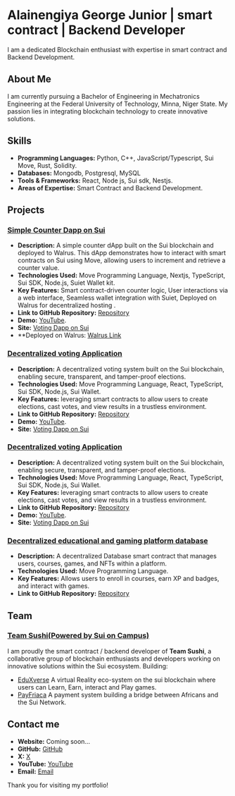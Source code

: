 # Alainengiya George Junior | smart contract | Backend Developer

I am a dedicated Blockchain enthusiast with expertise in smart contract and Backend Development.

## About Me

I am currently pursuing a Bachelor of Engineering in Mechatronics Engineering at the Federal University of Technology, Minna, Niger State. My passion lies in integrating blockchain technology to create innovative solutions.

## Skills

- **Programming Languages:** Python, C++, JavaScript/Typescript, Sui Move, Rust, Solidity.
- **Databases:** Mongodb, Postgresql, MySQL
- **Tools & Frameworks:** React, Node js, Sui sdk, Nestjs.
- **Areas of Expertise:** Smart Contract and Backend Development.

## Projects
### [Simple Counter Dapp on Sui](https://github.com/blockchainBard101/simple-counter)
- **Description:** A simple counter dApp built on the Sui blockchain and deployed to Walrus. This dApp demonstrates how to interact with smart contracts on Sui using Move, allowing users to increment and retrieve a counter value.
- **Technologies Used:** Move Programming Language, Nextjs, TypeScript, Sui SDK, Node.js, Suiet Wallet kit.
- **Key Features:** Smart contract-driven counter logic, User interactions via a web interface, Seamless wallet integration with Suiet, Deployed on Walrus for decentralized hosting .
- **Link to GitHub Repository:** [Repository](https://github.com/blockchainBard101/simple-counter)
- **Demo:** [YouTube](#).
- **Site:** [Voting Dapp on Sui](#)
- **Deployed on Walrus: [Walrus Link](https://1uk08g3ttc3nzh2rpeogjs4j8dzqo2kam172ngzt738al2oyge.walrus.site/)

### [Decentralized voting Application](https://github.com/blockchainBard101/Decentralized-voting-app-sui)
- **Description:** A decentralized voting system built on the Sui blockchain, enabling secure, transparent, and tamper-proof elections.
- **Technologies Used:** Move Programming Language, React, TypeScript, Sui SDK, Node.js, Sui Wallet.
- **Key Features:** leveraging smart contracts to allow users to create elections, cast votes, and view results in a trustless environment.
- **Link to GitHub Repository:** [Repository](https://github.com/blockchainBard101/Decentralized-voting-app-sui)
- **Demo:** [YouTube](https://www.youtube.com/watch?v=KiHmlAuvpRI).
- **Site:** [Voting Dapp on Sui](#)

### [Decentralized voting Application](https://github.com/blockchainBard101/Decentralized-voting-app-sui)
- **Description:** A decentralized voting system built on the Sui blockchain, enabling secure, transparent, and tamper-proof elections.
- **Technologies Used:** Move Programming Language, React, TypeScript, Sui SDK, Node.js, Sui Wallet.
- **Key Features:** leveraging smart contracts to allow users to create elections, cast votes, and view results in a trustless environment.
- **Link to GitHub Repository:** [Repository](https://github.com/blockchainBard101/Decentralized-voting-app-sui)
- **Demo:** [YouTube](https://www.youtube.com/watch?v=KiHmlAuvpRI).
- **Site:** [Voting Dapp on Sui]()

### [Decentralized educational and gaming platform database](https://github.com/TeamSushiSui/EduverseX-smart-contract/blob/main/smart-contracts%2FeduverseX_database%2Fsources%2Feduversex_database.move)
- **Description:** A decentralized Database smart contract that manages users, courses, games, and NFTs within a platform.
- **Technologies Used:** Move Programming Language.
- **Key Features:** Allows users to enroll in courses, earn XP and badges, and interact with games.
- **Link to GitHub Repository:** [Repository](https://github.com/TeamSushiSui/EduverseX-smart-contract/blob/main/smart-contracts%2FeduverseX_database%2Fsources%2Feduversex_database.move)

## Team

### [Team Sushi(Powered by Sui on Campus)](https://x.com/TeamSushi_)

I am proudly the smart contract / backend developer of **Team Sushi**, a collaborative group of blockchain enthusiasts and developers working on innovative solutions within the Sui ecosystem. 
Building:
- [EduXverse](https://x.com/EduXverse_sui) A virtual Reality eco-system on the sui blockchain where users can Learn, Earn, interact and Play games.
- [PayFriaca](https://payfrica.vercel.app/) A payment system building a bridge between Africans and the Sui Network.

## Contact me

- **Website:** Coming soon...
- **GitHub:** [GitHub](https://github.com/blockchainBard101)
- **X:** [X](https://x.com/web3Bard101)
- **YouTube:** [YouTube](https://youtube.com/@web3bard101?si=vhuVOPtoCj_Sn1BN)
- **Email:** [Email](mailto:bchainbard.annonymousasquare@gmail.com)

Thank you for visiting my portfolio!


